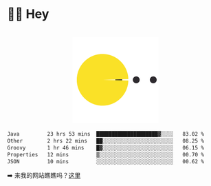 
# 👋🏻 Hey
<div align="center">
	<br>
	<img src="https://raw.githubusercontent.com/Aniket965/Aniket965/master/pacman.svg?sanitize=true" width="200" height="200">
	<br>
</div>

<!--START_SECTION:waka-->
```text
Java         23 hrs 53 mins  ████████████████████▓░░░░   83.02 % 
Other        2 hrs 22 mins   ██░░░░░░░░░░░░░░░░░░░░░░░   08.25 % 
Groovy       1 hr 46 mins    █▓░░░░░░░░░░░░░░░░░░░░░░░   06.15 % 
Properties   12 mins         ▒░░░░░░░░░░░░░░░░░░░░░░░░   00.70 % 
JSON         10 mins         ░░░░░░░░░░░░░░░░░░░░░░░░░   00.62 % 
```
<!--END_SECTION:waka-->

 ➡️  来我的网站瞧瞧吗？[这里](https://www.shaolongfei.com)
